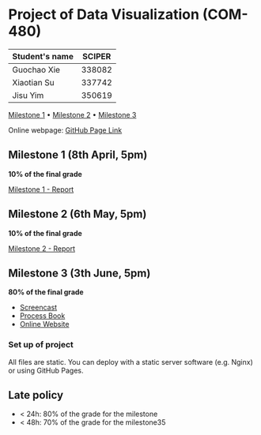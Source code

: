 # Project of Data Visualization (COM-480)

| Student's name | SCIPER |
| -------------- | ------ |
| Guochao Xie    | 338082 |
| Xiaotian Su    | 337742 |
| Jisu Yim       | 350619 |

[Milestone 1](#milestone-1) • [Milestone 2](#milestone-2) • [Milestone 3](#milestone-3)

Online webpage: [GitHub Page Link](https://com-480-data-visualization.github.io/datavis-project-2022-ck/src/index.html)

## Milestone 1 (8th April, 5pm)

**10% of the final grade**

[Milestone 1 - Report](milestones/milestone1.md)

## Milestone 2 (6th May, 5pm)

**10% of the final grade**

[Milestone 2 - Report](milestones/milestone2.md)

## Milestone 3 (3th June, 5pm)

**80% of the final grade**

- [Screencast](https://drive.google.com/file/d/1iX6Fgah3KzLC8GawGrBH92Zaa-UE-BAM/view?usp=sharing)
- [Process Book](https://github.com/com-480-data-visualization/datavis-project-2022-ck/blob/main/process-book.pdf)
- [Online Website](https://com-480-data-visualization.github.io/datavis-project-2022-ck/src/index.html)

### Set up of project

All files are static. You can deploy with a static server software (e.g. Nginx) or using GitHub Pages.

## Late policy

- < 24h: 80% of the grade for the milestone
- < 48h: 70% of the grade for the milestone35
